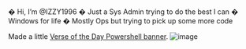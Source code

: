 � Hi, I’m @IZZY1996
� Just a Sys Admin trying to do the best I can
� Windows for life
� Mostly Ops but trying to pick up some more code

Made a little <a href="https://github.com/IZZY1996/IZZY1996/blob/main/Microsoft.Powershell_profile.ps1">Verse of the Day Powershell banner</a>.
![image](https://user-images.githubusercontent.com/51274282/151384998-f7c343b1-098d-411f-bb35-2bcd29ed8138.png)
